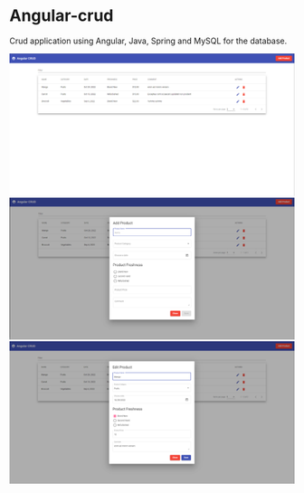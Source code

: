 # Angular-crud

Crud application using Angular, Java, Spring and MySQL for the database.

![image](https://github.com/AlexPantolfo/Angular-crud/blob/master/src/assets/Screenshot%20(167).png)
![image](https://github.com/AlexPantolfo/Angular-crud/blob/master/src/assets/Screenshot%20(169).png)
![image](https://github.com/AlexPantolfo/Angular-crud/blob/master/src/assets/Screenshot%20(170).png)
